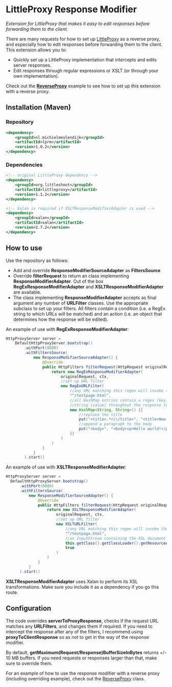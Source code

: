 # LittleProxy Response Modifier
_Extension for LittleProxy that makes it easy to edit responses before forwarding them to the client._

There are many requests for how to set up [LittleProxy](https://github.com/adamfisk/LittleProxy) as a reverse proxy, and especially how to edit responses before forwarding them to the client. This extension allows you to:
* Quickly set up a LittleProxy implementation that intercepts and edits server responses.
* Edit responses through regular expressions or XSLT (or through your own implementation).

Check out the [__ReverseProxy__](https://github.com/MichielCM/littleproxy-response-modifier/blob/master/littleproxy-response-modifier/src/main/java/nl/michielmeulendijk/lprm/examples/ReverseProxy.java) example to see how to set up this extension with a reverse proxy.

## Installation (Maven)
### Repository
```xml
<dependency>
	<groupId>nl.michielmeulendijk</groupId>
	<artifactId>lprm</artifactId>
	<version>1.0.2</version>
</dependency>
```

### Dependencies
```xml
<!-- original LittleProxy dependency -->
<dependency>
	<groupId>org.littleshoot</groupId>
	<artifactId>littleproxy</artifactId>
	<version>1.1.2</version>
</dependency>

<!-- Xalan is required if XSLTResponseModifierAdapter is used -->
<dependency>
	<groupId>xalan</groupId>
	<artifactId>xalan</artifactId>
	<version>2.7.2</version>
</dependency>
```
## How to use
Use the repository as follows:
* Add and override __ResponseModifierSourceAdapter__ as __FiltersSource__
* Override __filterRequest__ to return an class implementing __ResponseModifierAdapter__. Out of the box __RegExResponseModifierAdapter__ and __XSLTResponseModifierAdapter__ are available.
* The class implementing __ResponseModifierAdapter__ accepts as final argument any number of __URLFilter__ classes. Use the appropriate subclass to set up your filters. All filters contain a condition (i.e. a RegEx string to which URLs will be matched) and an action (i.e. an object that determines how the response will be edited).

An example of use with __RegExResponseModifierAdapter__:
```java
HttpProxyServer server =
	DefaultHttpProxyServer.bootstrap()
		.withPort(8080)
		.withFiltersSource(
			new ResponseModifierSourceAdapter() {
				@Override
				public HttpFilters filterRequest(HttpRequest originalRequest, ChannelHandlerContext ctx) {
					return new RegExResponseModifierAdapter(
						originalRequest, ctx,
						//set up URL filter
						new RegExURLFilter(
							//any URL matching this regex will invoke the filter's action 
							"^/testpage.html",
							//all HashMap entries contain a regex (key) that will be replaced with another
							//string (value) throughout the response text
							new HashMap<String, String>() {{
								//replace the title
								put("<title>.*<\\/title>", "<title>New Title!</title>");
								//append a paragraph to the body
								put("<body>", "<body><p>Hello world!</p>");
							}}
						)
					)
				}
			}
		).start()
  ```
  An example of use with __XSLTResponseModifierAdapter__:
  ```java
  HttpProxyServer server =
	DefaultHttpProxyServer.bootstrap()
		.withPort(8080)
		.withFiltersSource(
			new ResponseModifierSourceAdapter() {
				@Override
				public HttpFilters filterRequest(HttpRequest originalRequest, ChannelHandlerContext ctx) {
					return new XSLTResponseModifierAdapter(
						originalRequest, ctx,
						//set up URL filter
						new XSLTURLFilter(
							//any URL matching this regex will invoke the filter's action 
							"^/testpage.html",
							//an InputStream containing the XSL document with which the response will be transformed
							this.getClass().getClassLoader().getResourceAsStream("transform-testpage.xsl"),
							true
						)
					)
				}
			}
		).start()
  ```
__XSLTResponseModifierAdapter__ uses Xalan to perform its XSL transformations. Make sure you include it as a dependency if you go this route.

## Configuration
The code overrides __serverToProxyResponse__, checks if the request URL matches any __URLFilters__, and changes them if required. If you need to intercept the response after any of the filters, I recommend using __proxyToClientResponse__ so as not to get in the way of the response modifier.

By default, __getMaximum(Request/Response)BufferSizeInBytes__ returns +/- 10 MB buffers. If you need requests or responses larger than that, make sure to override them.

For an example of how to use the response modifier with a reverse proxy (including overriding example), check out the [ReverseProxy](https://github.com/MichielCM/littleproxy-response-modifier/blob/master/littleproxy-response-modifier/src/main/java/nl/michielmeulendijk/lprm/examples/ReverseProxy.java) class.
